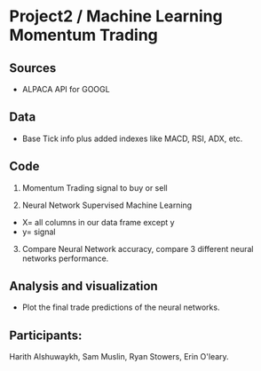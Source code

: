 # Project2 / Machine Learning Momentum Trading


## Sources
- ALPACA API for GOOGL


## Data
- Base Tick info plus added indexes like MACD, RSI, ADX, etc.


## Code
1. Momentum Trading signal to buy or sell


2.  Neural Network Supervised Machine Learning
- X= all columns in our data frame except y
- y= signal


3. Compare Neural Network accuracy, compare 3 different neural networks performance.


## Analysis and visualization
- Plot the final trade predictions of the neural networks.


## Participants:
Harith Alshuwaykh, Sam Muslin, Ryan Stowers, Erin O'leary.
